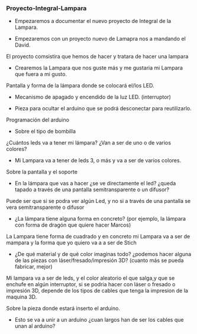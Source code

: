 ### Proyecto-Integral-Lampara

* Empezaremos a documentar el nuevo proyecto de Integral de la Lampara.

* Empezaremos con un proyecto nuevo de Lamapra nos a mandando el David.

 El proyecto comsistira que hemos de hacer y tratara de hacer una lampara

* Crearemos la Lampara que nos guste más y me gustaria mi Lampara que fuera a mi gusto.

Pantalla y forma de la lámpara donde se colocará el/los LED.

* Mecanismo de apagado y encendido de la luz LED. (interruptor)

* Pieza para ocultar el arduino que se podrá desconectar para reutilizarlo.

Programación del arduino

* Sobre el tipo de bombilla

¿Cuántos leds va a tener mi lámpara? ¿Van a ser de uno o de varios colores?

* Mi Lampara va a tener de leds 3, o más y va a ser de varios colores.

 Sobre la pantalla y el soporte

* En la lámpara que vas a hacer ¿se ve directamente el led? ¿queda tapado a través de una pantalla semitransparente o un difusor?

Puede ser que si se podra ver algún Led, y no si a través de una pantalla se vera semitransparente o difusor

* ¿La lámpara tiene alguna forma en concreto? (por ejemplo, la lámpara con forma de dragón que quiere hacer Marcos)

La Lampara tiene forma de cuadrado y en concreto mi Lampara va a ser de mampara y la forma que yo quiero va a a ser de Stich

* ¿De qué material y de qué color imaginas todo? ¿podemos hacer alguna de las piezas con láser/fresado/impresión 3D? (cuanto más se pueda fabricar, mejor)

Mi lampara va a ser de leds, y el color aleatorio el que salga,y que se enchufe en algún interruptor, si se podria hacer con láser o fresado o impresión 3D, depende de los tipos de cables que tenga la impresion de la maquina 3D.

Sobre la pieza donde estará inserto el arduino.

* Esto se va a unir a un arduino ¿cuan largos han de ser los cables que unan al arduino?
